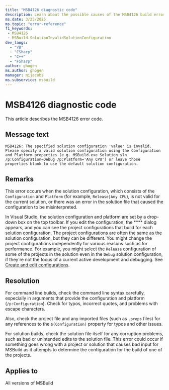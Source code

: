 ```yaml
---
title: "MSB4126 diagnostic code"
description: Learn about the possible causes of the MSB4126 build error and get troubleshooting tips.
ms.date: 3/25/2025
ms.topic: "error-reference"
f1_keywords:
 - MSB4126
 - MSBuild.SolutionInvalidSolutionConfiguration
dev_langs:
  - "VB"
  - "CSharp"
  - "C++"
  - "FSharp"
author: ghogen
ms.author: ghogen
manager: mijacobs
ms.subservice: msbuild
---
```


# MSB4126 diagnostic code

<!-- :::ErrorDefinitionDescription::: -->
<!-- :::editable-content name="introDescription"::: -->
This article describes the MSB4126 error code.
<!-- :::editable-content-end::: -->

## Message text

`MSB4126: The specified solution configuration 'value' is invalid. Please specify a valid solution configuration using the Configuration and Platform properties (e.g. MSBuild.exe Solution.sln /p:Configuration=Debug /p:Platform='Any CPU') or leave those properties blank to use the default solution configuration.`

<!-- :::editable-content name="postOutputDescription"::: -->
<!--
{StrBegin="MSB4126: "}UE: The solution filename is provided separately to loggers.
-->
<!-- :::editable-content-end::: -->
<!-- :::ErrorDefinitionDescription-end::: -->

## Remarks

This error occurs when the solution configuration, which consists of the `Configuration` and `Platform` (for example, `Release|Any CPU`), is not valid for the current solution, or there was an error in the solution file that caused the configuration to be misinterpreted.

In Visual Studio, the solution configuration and platform are set by a drop-down box on the top toolbar. If you edit the configuration, the **** dialog appears, and you can see the project configurations that build for each solution configuration. The project configurations are often the same as the solution configuration, but they can be different. You might change the project configurations independently for various reasons such as for performance. For example, you might select the `Release` configuration of some of the projects in the solution even in the `Debug` solution configuration, if they're not the focus of a current active development and debugging. See [Create and edit configurations](../../ide/how-to-create-and-edit-configurations.md).

## Resolution

For command line builds, check the command line syntax carefully, especially in arguments that provide the configuration and platform (`/p:Configuration`). Check for typos, incorrect quotes, and problems with escape characters.


Also, check the project file and any imported files (such as `.props` files) for any references to the `$(Configuration)` property for typos and other issues.

For solution builds, check the solution file itself for any corruption problems, such as bad or unintended edits to the solution file. This error could occur if something goes wrong with a project or solution that causes bad input for MSBuild as it attempts to determine the configuration for the build of one of the projects.

## Applies to

All versions of MSBuild
